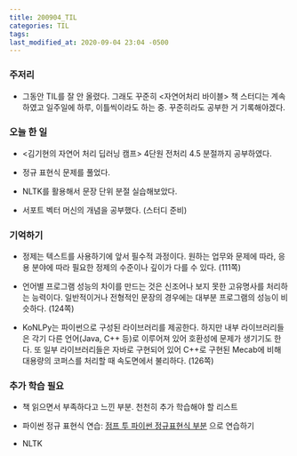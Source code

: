 ```yaml
---
title: 200904_TIL
categories: TIL
tags:
last_modified_at: 2020-09-04 23:04 -0500
---
```


### 주저리

- 그동안 TIL를 잘 안 올렸다. 그래도 꾸준히 <자연어처리 바이블> 책 스터디는 계속하였고 일주일에 하루, 이틀씩이라도 하는 중. 꾸준히라도 공부한 거 기록해야겠다.

### 오늘 한 일

- <김기현의 자연어 처리 딥러닝 캠프> 4단원 전처리 4.5 분절까지 공부하였다.

- 정규 표현식 문제를 풀었다.

- NLTK를 활용해서 문장 단위 분절 실습해보았다.

- 서포트 벡터 머신의 개념을 공부했다. (스터디 준비)

### 기억하기

* 정제는 텍스트를 사용하기에 앞서 필수적 과정이다. 원하는 업무와 문제에 따라, 응용 분야에 따라 필요한 정제의 수준이나 깊이가 다를 수 있다. (111쪽)

* 언어별 프로그램 성능의 차이를 만드는 것은 신조어나 보지 못한 고유명사를 처리하는 능력이다. 일반적이거나 전형적인 문장의 경우에는 대부분 프로그램의 성능이 비슷하다. (124쪽)

* KoNLPy는 파이썬으로 구성된 라이브러리를 제공한다. 하지만 내부 라이브러리들은 각기 다른 언어(Java, C++ 등)로 이루어져 있어 호환성에 문제가 생기기도 한다. 또 일부 라이브러리들은 자바로 구현되어 있어 C++로 구현된 Mecab에 비해 대용량의 코퍼스를 처리할 때 속도면에서 불리하다. (126쪽)

### 추가 학습 필요

* 책 읽으면서 부족하다고 느낀 부분. 천천히 추가 학습해야 할 리스트

* 파이썬 정규 표현식 연습: [점프 투 파이썬 정규표현식 부분](https://wikidocs.net/4308#re) 으로 연습하기

* NLTK 
